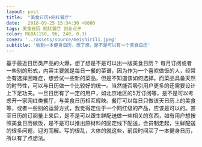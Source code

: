 ```yaml
---
layout: post
title:  "美食日历+网红餐厅"
date:   2018-09-25 15:34:30 +0800
tags: 美食日历 网红餐厅 创业点子
color: RGBA(150, 96, 240, 0.3)
cover: '../assets/source/meishirili.jpeg'
subtitle: '收到一本健身日历，想了想，是不是可以有一个美食日历'
--- 
```


基于最近日历类产品的火爆，想了想是不是可以出一版美食日历？
每月订阅或者一些别的形式，内容主要就是每日一餐的菜谱，因为作为一个喜欢做饭的人，经常会有选择困难症，想尝试一些新的菜品，但是不知道该如何选择。而菜品具备天然的时节性，可以与日历做一个比较好的统一。当然能否吸引用户更多的还需要设计上下足功夫。一旦日历有了一定的用户，如北京地区的5万订阅等，是不是可以考虑开一家网红类餐厅，与美食日历相互辉映。餐厅可以每日只做该天日历上的美食等，或者一些别的运营方式，我觉得定位于一个网红级的产品，应该是可以的。甚至日历的订阅量上来后，是不是可以跟生鲜配送做一些相关的东西，如有用户想按照美食日历做饭，是不是可以推出原材料的固定线下配送，会员制走起，生鲜配送的很多问题，迎刃而解。写的很乱，大体的就这些，前段时间买了一本健身日历，所以有了点想法。